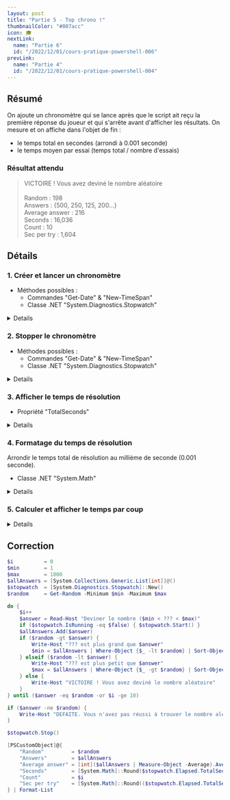```yaml
---
layout: post
title: "Partie 5 - Top chrono !"
thumbnailColor: "#007acc"
icon: 🎓
nextLink:
  name: "Partie 6"
  id: "/2022/12/01/cours-pratique-powershell-006"
prevLink:
  name: "Partie 4"
  id: "/2022/12/01/cours-pratique-powershell-004"
---
```


## Résumé

On ajoute un chronomètre qui se lance après que le script ait reçu la première réponse du joueur et qui s'arrête avant d'afficher les résultats. On mesure et on affiche dans l'objet de fin :

- le temps total en secondes (arrondi à 0.001 seconde)
- le temps moyen par essai (temps total / nombre d'essais)

### Résultat attendu

<blockquote>
  <p>
    VICTOIRE ! Vous avez deviné le nombre aléatoire<br>
    <br>
    Random         : 198<br>
    Answers        : {500, 250, 125, 200...}<br>
    Average answer : 216<br>
    Seconds        : 16,036<br>
    Count          : 10<br>
    Sec per try    : 1,604
  </p>
</blockquote>

## Détails

### 1. Créer et lancer un chronomètre

- Méthodes possibles :
  - Commandes "Get-Date" & "New-TimeSpan"
  - Classe .NET "System.Diagnostics.Stopwatch"

<details>
  <pre><code>
    # Pour "Get-Date" & "New-TimeSpan"
    if (!$startTime) { $startTime = Get-Date }
    
    # Pour "System.Diagnostics.Stopwatch"
    $stopwatch  = [System.Diagnostics.Stopwatch]::New()
    if ($stopwatch.IsRunning -eq $false) { $stopwatch.Start() }
  </code></pre>
</details>

### 2. Stopper le chronomètre

- Méthodes possibles :
  - Commandes "Get-Date" & "New-TimeSpan"
  - Classe .NET "System.Diagnostics.Stopwatch"

<details>
  <pre><code>
    # Pour "Get-Date" & "New-TimeSpan"
    $stopwatch = New-TimeSpan -Start $startTime -End (Get-Date)
    
    # Pour "System.Diagnostics.Stopwatch"
    $stopwatch.Stop()
  </code></pre>
</details>

### 3. Afficher le temps de résolution

- Propriété "TotalSeconds"

<details>
  <pre><code>
    # Pour "Get-Date" & "New-TimeSpan"
    $stopwatch.TotalSeconds
    
    # Pour "System.Diagnostics.Stopwatch"
    $stopwatch.Elapsed.TotalSeconds
  </code></pre>
</details>

### 4. Formatage du temps de résolution

Arrondir le temps total de résolution au millième de seconde (0.001 seconde).

- Classe .NET "System.Math"

<details>
  <pre><code>
    [System.Math]::Round($stopwatch.Elapsed.TotalSeconds,3)
  </code></pre>
</details>

### 5. Calculer et afficher le temps par coup

<details>
  <pre><code>
    $stopwatch.Elapsed.TotalSeconds / $i
  </code></pre>
</details>


## Correction

```powershell
$i          = 0
$min        = 1
$max        = 1000
$allAnswers = [System.Collections.Generic.List[int]]@()
$stopwatch  = [System.Diagnostics.Stopwatch]::New()
$random     = Get-Random -Minimum $min -Maximum $max

do {
    $i++
    $answer = Read-Host "Deviner le nombre ($min < ??? < $max)"
    if ($stopwatch.IsRunning -eq $false) { $stopwatch.Start() }
    $allAnswers.Add($answer)
    if ($random -gt $answer) { 
        Write-Host "??? est plus grand que $answer"
        $min = $allAnswers | Where-Object {$_ -lt $random} | Sort-Object | Select-Object -Last 1
    } elseif ($random -lt $answer) {
        Write-Host "??? est plus petit que $answer"
        $max = $allAnswers | Where-Object {$_ -gt $random} | Sort-Object | Select-Object -First 1
    } else {
        Write-Host "VICTOIRE ! Vous avez deviné le nombre aléatoire"
    }
} until ($answer -eq $random -or $i -ge 10)

if ($answer -ne $random) { 
    Write-Host "DEFAITE. Vous n'avez pas réussi à trouver le nombre aléatoire"
}

$stopwatch.Stop()

[PSCustomObject]@{
    "Random"         = $random
    "Answers"        = $allAnswers
    "Average answer" = [int]($allAnswers | Measure-Object -Average).Average
    "Seconds"        = [System.Math]::Round($stopwatch.Elapsed.TotalSeconds,3)
    "Count"          = $i
    "Sec per try"    = [System.Math]::Round(($stopwatch.Elapsed.TotalSeconds / $i),3)
} | Format-List
```
